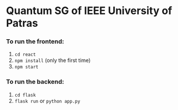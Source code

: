 # Quantum SG of IEEE University of Patras

### To run the frontend:
1. `cd react`
2. `npm install` (only the first time)
3. `npm start`

### To run the backend:
1. `cd flask`
2. `flask run` or `python app.py`
